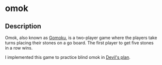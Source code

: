 # omok

## Description

Omok, also known as [Gomoku](https://en.wikipedia.org/wiki/Gomoku), is a two-player game where the players take turns placing their stones on a go board. The first player to get five stones in a row wins.

I implemented this game to practice blind omok in [Devil's plan](https://en.wikipedia.org/wiki/The_Devil%27s_Plan).

